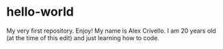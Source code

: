 # hello-world
My very first repository. Enjoy!
My name is Alex Crivello. I am 20 years old (at the time of this edit) and just learning how to code.
